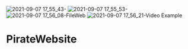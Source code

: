 ![2021-09-07 17_55_43-](https://user-images.githubusercontent.com/74078771/132428869-77a8b49b-54bb-4d31-8bf8-b80348289f8c.png)
![2021-09-07 17_55_53-](https://user-images.githubusercontent.com/74078771/132428872-f5b914c0-f34a-4493-9990-e0a7165a7e3d.png)
![2021-09-07 17_56_08-FileWeb](https://user-images.githubusercontent.com/74078771/132428874-ab4e1a6c-7f77-45f3-98fe-e64a2b7b6700.png)
![2021-09-07 17_56_21-Video Example](https://user-images.githubusercontent.com/74078771/132428876-c4a00ba3-7cb9-44a8-8c48-b57ec1fa1fdf.png)
# PirateWebsite
